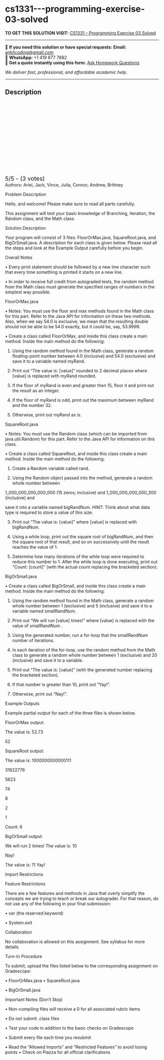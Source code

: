 # cs1331---programming-exercise-03-solved
**TO GET THIS SOLUTION VISIT:** [CS1331 – Programming Exercise 03 Solved](https://www.ankitcodinghub.com/product/cs1331-programming-exercise-03-solved/)


---

📩 **If you need this solution or have special requests:** **Email:** ankitcoding@gmail.com  
📱 **WhatsApp:** +1 419 877 7882  
📄 **Get a quote instantly using this form:** [Ask Homework Questions](https://www.ankitcodinghub.com/services/ask-homework-questions/)

*We deliver fast, professional, and affordable academic help.*

---

<h2>Description</h2>



<div class="kk-star-ratings kksr-auto kksr-align-center kksr-valign-top" data-payload="{&quot;align&quot;:&quot;center&quot;,&quot;id&quot;:&quot;123798&quot;,&quot;slug&quot;:&quot;default&quot;,&quot;valign&quot;:&quot;top&quot;,&quot;ignore&quot;:&quot;&quot;,&quot;reference&quot;:&quot;auto&quot;,&quot;class&quot;:&quot;&quot;,&quot;count&quot;:&quot;3&quot;,&quot;legendonly&quot;:&quot;&quot;,&quot;readonly&quot;:&quot;&quot;,&quot;score&quot;:&quot;5&quot;,&quot;starsonly&quot;:&quot;&quot;,&quot;best&quot;:&quot;5&quot;,&quot;gap&quot;:&quot;4&quot;,&quot;greet&quot;:&quot;Rate this product&quot;,&quot;legend&quot;:&quot;5\/5 - (3 votes)&quot;,&quot;size&quot;:&quot;24&quot;,&quot;title&quot;:&quot;CS1331 - Programming Exercise 03 Solved&quot;,&quot;width&quot;:&quot;138&quot;,&quot;_legend&quot;:&quot;{score}\/{best} - ({count} {votes})&quot;,&quot;font_factor&quot;:&quot;1.25&quot;}">

<div class="kksr-stars">

<div class="kksr-stars-inactive">
            <div class="kksr-star" data-star="1" style="padding-right: 4px">


<div class="kksr-icon" style="width: 24px; height: 24px;"></div>
        </div>
            <div class="kksr-star" data-star="2" style="padding-right: 4px">


<div class="kksr-icon" style="width: 24px; height: 24px;"></div>
        </div>
            <div class="kksr-star" data-star="3" style="padding-right: 4px">


<div class="kksr-icon" style="width: 24px; height: 24px;"></div>
        </div>
            <div class="kksr-star" data-star="4" style="padding-right: 4px">


<div class="kksr-icon" style="width: 24px; height: 24px;"></div>
        </div>
            <div class="kksr-star" data-star="5" style="padding-right: 4px">


<div class="kksr-icon" style="width: 24px; height: 24px;"></div>
        </div>
    </div>

<div class="kksr-stars-active" style="width: 138px;">
            <div class="kksr-star" style="padding-right: 4px">


<div class="kksr-icon" style="width: 24px; height: 24px;"></div>
        </div>
            <div class="kksr-star" style="padding-right: 4px">


<div class="kksr-icon" style="width: 24px; height: 24px;"></div>
        </div>
            <div class="kksr-star" style="padding-right: 4px">


<div class="kksr-icon" style="width: 24px; height: 24px;"></div>
        </div>
            <div class="kksr-star" style="padding-right: 4px">


<div class="kksr-icon" style="width: 24px; height: 24px;"></div>
        </div>
            <div class="kksr-star" style="padding-right: 4px">


<div class="kksr-icon" style="width: 24px; height: 24px;"></div>
        </div>
    </div>
</div>


<div class="kksr-legend" style="font-size: 19.2px;">
            5/5 - (3 votes)    </div>
    </div>
Authors: Ariel, Jack, Vince, Julia, Connor, Andrew, Brittney

Problem Description

Hello, and welcome! Please make sure to read all parts carefully.

This assignment will test your basic knowledge of Branching, Iteration, the Random class, and the Math class.

Solution Description

Your program will consist of 3 files: FloorOrMax.java, SquareRoot.java, and BigOrSmall.java. A description for each class is given below. Please read all the steps and look at the Example Output carefully before you begin.

Overall Notes

• Every print statement should be followed by a new line character such that every time something is printed it starts on a new line.

• In order to receive full credit from autograded tests, the random method from the Math class must generate the specified ranges of numbers in the simplest way possible.

FloorOrMax.java

• Notes: You must use the floor and max methods found in the Math class for this part. Refer to the Java API for information on these two methods. Also, when we say 54.0 is exclusive, we mean that the resulting double should not be able to be 54.0 exactly, but it could be, say, 53.9999.

• Create a class called FloorOrMax, and inside this class create a main method. Inside the main method do the following:

1. Using the random method found in the Math class, generate a random floating-point number between 4.0 (inclusive) and 54.0 (exclusive) and save it to a variable named myRand.

2. Print out “The value is: [value]” rounded to 2 decimal places where [value] is replaced with myRand rounded.

3. If the floor of myRand is even and greater then 15, floor it and print out the result as an integer.

4. If the floor of myRand is odd, print out the maximum between myRand and the number 32.

5. Otherwise, print out myRand as is.

SquareRoot.java

• Notes: You must use the Random class (which can be imported from java.util.Random) for this part. Refer to the Java API for information on this class.

• Create a class called SquareRoot, and inside this class create a main method. Inside the main method do the following:

1. Create a Random variable called rand.

2. Using the Random object passed into the method, generate a random whole number between

1_000_000_000_000_000 (15 zeros; inclusive) and 1_000_000_000_000_300 (inclusive) and

save it into a variable named bigRandNum. HINT: Think about what data type is required to store a value of this size.

3. Print out “The value is: [value]” where [value] is replaced with bigRandNum.

4. Using a while loop, print out the square root of bigRandNum, and then the square root of that result, and so on successively until the result reaches the value of 1.

5. Determine how many iterations of the while loop were required to reduce this number to 1. After the while loop is done executing, print out “Count: [count]” (with the actual count replacing the bracketed section).

BigOrSmall.java

• Create a class called BigOrSmall, and inside this class create a main method. Inside the main method do the following:

1. Using the random method found in the Math class, generate a random whole number between 1 (exclusive) and 5 (inclusive) and save it to a variable named smallRandNum.

2. Print out “We will run [value] times!” where [value] is replaced with the value of smallRandNum .

3. Using the generated number, run a for-loop that the smallRandNum number of iterations.

4. In each iteration of the for-loop, use the random method from the Math class to generate a random whole number between 1 (exclusive) and 20 (inclusive) and save it to a variable.

5. Print out “The value is: [value]” (with the generated number replacing the bracketed section).

6. If that number is greater than 10, print out “Yay!”.

7. Otherwise, print out “Nay!”.

Example Outputs

Example partial output for each of the three files is shown below.

FloorOrMax output:

The value is: 52.73

52

SquareRoot output:

The value is: 1000000000000111

31622776

5623

74

8

2

1

Count: 6

BigOrSmall output:

We will run 2 times! The value is: 10

Nay!

The value is: 11 Yay!

Import Restrictions

Feature Restrictions

There are a few features and methods in Java that overly simplify the concepts we are trying to teach or break our autograder. For that reason, do not use any of the following in your final submission:

• var (the reserved keyword)

• System.exit

Collaboration

No collaboration is allowed on this assignment. See syllabus for more details.

Turn-In Procedure

To submit, upload the files listed below to the corresponding assignment on Gradescope:

• FloorOrMax.java • SquareRoot.java

• BigOrSmall.java

Important Notes (Don’t Skip)

• Non-compiling files will receive a 0 for all associated rubric items

• Do not submit .class files

• Test your code in addition to the basic checks on Gradescope

• Submit every file each time you resubmit

• Read the “Allowed Imports” and “Restricted Features” to avoid losing points • Check on Piazza for all official clarifications
